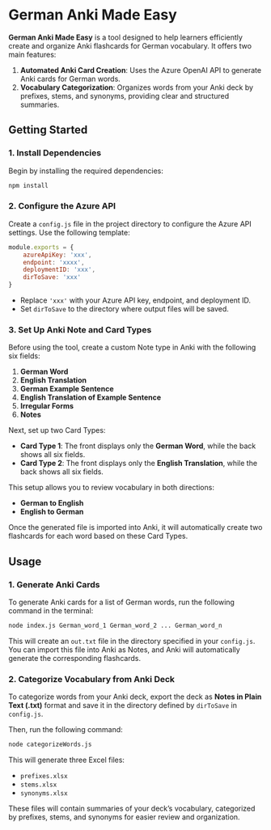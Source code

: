 # German Anki Made Easy

**German Anki Made Easy** is a tool designed to help learners efficiently create and organize Anki flashcards for German vocabulary. It offers two main features:

1. **Automated Anki Card Creation**: Uses the Azure OpenAI API to generate Anki cards for German words.
2. **Vocabulary Categorization**: Organizes words from your Anki deck by prefixes, stems, and synonyms, providing clear and structured summaries.

## Getting Started

### 1. Install Dependencies

Begin by installing the required dependencies:

```bash
npm install
```

### 2. Configure the Azure API

Create a `config.js` file in the project directory to configure the Azure API settings. Use the following template:

```javascript
module.exports = {
    azureApiKey: 'xxx', 
    endpoint: 'xxxx', 
    deploymentID: 'xxx', 
    dirToSave: 'xxx' 
}
```

- Replace `'xxx'` with your Azure API key, endpoint, and deployment ID.
- Set `dirToSave` to the directory where output files will be saved.

### 3. Set Up Anki Note and Card Types

Before using the tool, create a custom Note type in Anki with the following six fields:

1. **German Word**
2. **English Translation**
3. **German Example Sentence**
4. **English Translation of Example Sentence**
5. **Irregular Forms**
6. **Notes**

Next, set up two Card Types:

- **Card Type 1**: The front displays only the **German Word**, while the back shows all six fields.
- **Card Type 2**: The front displays only the **English Translation**, while the back shows all six fields.

This setup allows you to review vocabulary in both directions:
- **German to English**
- **English to German**

Once the generated file is imported into Anki, it will automatically create two flashcards for each word based on these Card Types.

## Usage

### 1. Generate Anki Cards

To generate Anki cards for a list of German words, run the following command in the terminal:

```bash
node index.js German_word_1 German_word_2 ... German_word_n
```

This will create an `out.txt` file in the directory specified in your `config.js`. You can import this file into Anki as Notes, and Anki will automatically generate the corresponding flashcards.

### 2. Categorize Vocabulary from Anki Deck

To categorize words from your Anki deck, export the deck as **Notes in Plain Text (.txt)** format and save it in the directory defined by `dirToSave` in `config.js`.

Then, run the following command:

```bash
node categorizeWords.js
```

This will generate three Excel files:

- `prefixes.xlsx`
- `stems.xlsx`
- `synonyms.xlsx`

These files will contain summaries of your deck’s vocabulary, categorized by prefixes, stems, and synonyms for easier review and organization.